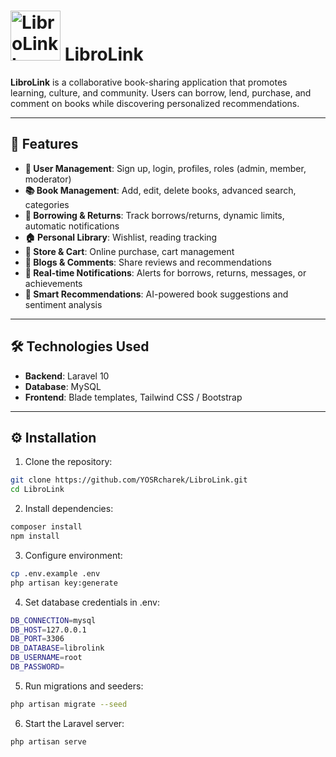 # <img src="./public/assets/img/libroLogo.png" alt="LibroLink Logo" width="80" /> LibroLink

**LibroLink** is a collaborative book-sharing application that promotes learning, culture, and community. Users can borrow, lend, purchase, and comment on books while discovering personalized recommendations.

---

## 🚀 Features

- **👤 User Management**: Sign up, login, profiles, roles (admin, member, moderator)  
- **📚 Book Management**: Add, edit, delete books, advanced search, categories  
- **🔄 Borrowing & Returns**: Track borrows/returns, dynamic limits, automatic notifications  
- **🏠 Personal Library**: Wishlist, reading tracking  
- **🛒 Store & Cart**: Online purchase, cart management  
- **📝 Blogs & Comments**: Share reviews and recommendations  
- **🔔 Real-time Notifications**: Alerts for borrows, returns, messages, or achievements  
- **🤖 Smart Recommendations**: AI-powered book suggestions and sentiment analysis

---

## 🛠 Technologies Used

- **Backend**: Laravel 10  
- **Database**: MySQL  
- **Frontend**: Blade templates, Tailwind CSS / Bootstrap  

---

## ⚙ Installation

1. Clone the repository:  
```bash
git clone https://github.com/YOSRcharek/LibroLink.git
cd LibroLink
```

2. Install dependencies:
```bash
composer install
npm install
```

3. Configure environment:
```bash
cp .env.example .env
php artisan key:generate
```

4. Set database credentials in .env:
```bash
DB_CONNECTION=mysql
DB_HOST=127.0.0.1
DB_PORT=3306
DB_DATABASE=librolink
DB_USERNAME=root
DB_PASSWORD=
```

5. Run migrations and seeders:
```bash
php artisan migrate --seed
```

6. Start the Laravel server:
```bash
php artisan serve
```
